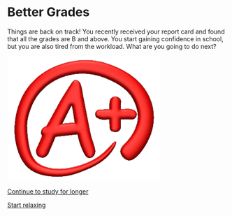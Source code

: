 # Better Grades

Things are back on track! You recently received your report card and found that all the grades are B and above. You start gaining confidence in school, but you are also tired from the workload. What are you going to do next?

![Better](../images/better.png)

[Continue to study for longer](ivy-league-institution.md)

[Start relaxing](lose-everything.md)

